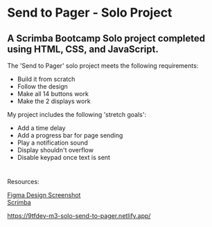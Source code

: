 # Send to Pager - Solo Project 

## A Scrimba Bootcamp Solo project completed using HTML, CSS, and JavaScript.

The 'Send to Pager' solo project meets the following requirements:
<ul>
<li>Build it from scratch</li>
<li>Follow the design</li>
<li>Make all 14 buttons work</li>
<li>Make the 2 displays work</li>
</ul>

My project includes the following 'stretch goals':
<ul>
<li>Add a time delay</li>
<li>Add a progress bar for page sending</li>
<li>Play a notification sound</li>
<li>Display shouldn't overflow</li>
<li>Disable keypad once text is sent</li>
</ul>

 #
 Resources:
 
 [Figma Design Screenshot](https://github.com/famanakis/m3-solo-send-to-pager/blob/main/figma-design.png)<br>
 [Scrimba](https://scrimba.com/)

https://9tfdev-m3-solo-send-to-pager.netlify.app/

